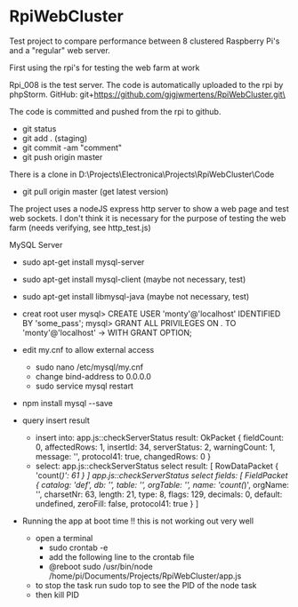 # RpiWebCluster

Test project to compare performance between 8 clustered Raspberry Pi's and a "regular" web server.

First using the rpi's for testing the web farm at work

Rpi_008 is the test server. The code is automatically uploaded to the rpi by phpStorm.
GitHub: git+https://github.com/gjgjwmertens/RpiWebCluster.git\

The code is committed and pushed from the rpi to github.
- git status
- git add . (staging)
- git commit -am "comment"
- git push origin master

There is a clone in D:\Projects\Electronica\Projects\RpiWebCluster\Code
- git pull origin master (get latest version)

The project uses a nodeJS express http server to show a web page and test web sockets.
I don't think it is necessary for the purpose of testing the web farm (needs verifying, see http_test.js)

MySQL Server
- sudo apt-get install mysql-server
- sudo apt-get install mysql-client (maybe not necessary, test)
- sudo apt-get install libmysql-java (maybe not necessary, test)
- creat root user
   mysql> CREATE USER 'monty'@'localhost' IDENTIFIED BY 'some_pass';
   mysql> GRANT ALL PRIVILEGES ON *.* TO 'monty'@'localhost'
       ->     WITH GRANT OPTION;
- edit my.cnf to allow external access
   - sudo nano /etc/mysql/my.cnf
   - change bind-address to 0.0.0.0
   - sudo service mysql restart
- npm install mysql --save
- query insert result
   - insert into:
      app.js::checkServerStatus result: OkPacket {
        fieldCount: 0,
        affectedRows: 1,
        insertId: 34,
        serverStatus: 2,
        warningCount: 1,
        message: '',
        protocol41: true,
        changedRows: 0 }
   - select:
      app.js::checkServerStatus select result: [ RowDataPacket { 'count(*)': 61 } ]
      app.js::checkServerStatus select fields: [ FieldPacket {
          catalog: 'def',
          db: '',
          table: '',
          orgTable: '',
          name: 'count(*)',
          orgName: '',
          charsetNr: 63,
          length: 21,
          type: 8,
          flags: 129,
          decimals: 0,
          default: undefined,
          zeroFill: false,
          protocol41: true } ]

- Running the app at boot time !! this is not working out very well
   - open a terminal
      - sudo crontab -e
      - add the following line to the crontab file
      - @reboot sudo /usr/bin/node /home/pi/Documents/Projects/RpiWebCluster/app.js
   - to stop the task run sudo top to see the PID of the node task
   - then kill PID
